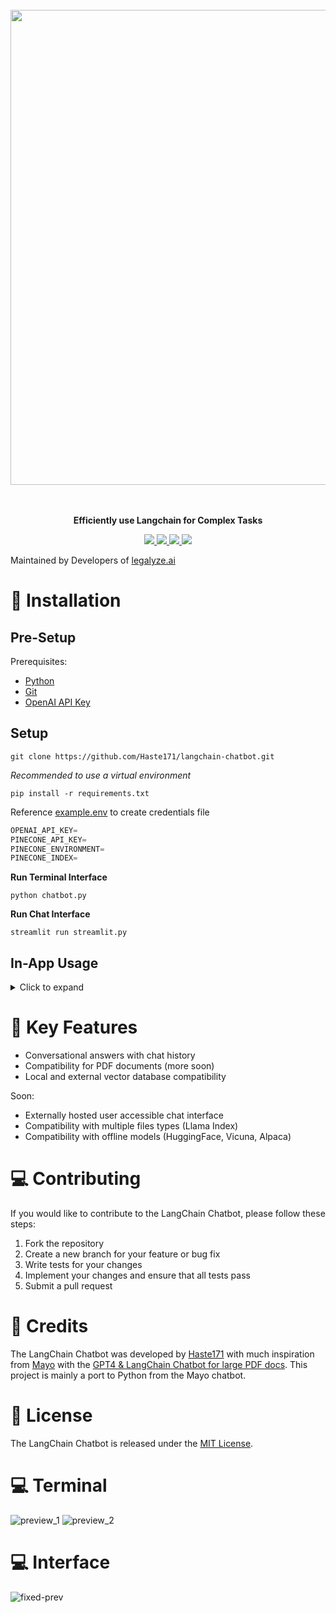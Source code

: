 <p align="center">
<br><br><br>
<a https://github.com/Haste171/langchain-chatbot/stargazers"><img src="https://cdn.discordapp.com/attachments/1095427515717267658/1102434550782632016/f.png" width="760px" length="400"></a>
<br><br><br>
</p>

<p align="center">
<b>Efficiently use Langchain for Complex Tasks</b>
</p>

<p align=center>
<a href="https://github.com/Haste171/langchain-chatbot/releases"><img src="https://badgen.net/github/release/Haste171/langchain-chatbot">
<a href="https://gitHub.com/Haste171/langchain-chatbot/graphs/commit-activity"><img src="https://img.shields.io/badge/Maintained%3F-yes-green.svg">
<a href="https://github.com/Haste171/langchain-chatbot/blob/master/LICENSE"><img src="https://img.shields.io/github/license/Haste171/langchain-chatbot">
<a href="http://makeapullrequest.com"><img src="https://img.shields.io/badge/PRs-welcome-brightgreen.svg?style=flat-square">

</a>

<!-- *The LangChain Chatbot is an AI chat interface for the open-source library LangChain. It provides conversational answers to questions about vector ingested documents.* -->

Maintained by Developers of [legalyze.ai](https://legalyze.ai)

# 🚀 Installation

## Pre-Setup
Prerequisites:
- [Python](https://www.python.org/downloads/)
- [Git](https://git-scm.com/downloads)
- [OpenAI API Key](https://platform.openai.com/)

## Setup
```
git clone https://github.com/Haste171/langchain-chatbot.git
```

*Recommended to use a virtual environment*
```
pip install -r requirements.txt
```

Reference [example.env](https://github.com/Haste171/langchain-chatbot/blob/main/example.env) to create credentials file
```python
OPENAI_API_KEY=
PINECONE_API_KEY=
PINECONE_ENVIRONMENT=
PINECONE_INDEX=
```

**Run Terminal Interface**
```
python chatbot.py
```

**Run Chat Interface**
```
streamlit run streamlit.py
```

## In-App Usage
<details>
  <summary>Click to expand</summary>

  ## Terminal

  For usage of the terminal interface place files in the docs folder to be ingested

  Once Files are ingested one can choose to ingest more files in future usage or just query the existing vector database

  ## Chat Interface

  For usage of the chat interface upload files directly to the `Browse Files` section

  ## All
  - Temperature:
  The amount of creativity/burstiness the AI will use when querying files
  - Sources:
  The amount of sources the AI will base it's answer off of and use for context


  
</details>


# 🔧 Key Features

- Conversational answers with chat history
- Compatibility for PDF documents (more soon)
- Local and external vector database compatibility 

Soon:
- Externally hosted user accessible chat interface 
- Compatibility with multiple files types (Llama Index)
- Compatibility with offline models (HuggingFace, Vicuna, Alpaca)

# 💻 Contributing

If you would like to contribute to the LangChain Chatbot, please follow these steps:

1. Fork the repository
2. Create a new branch for your feature or bug fix
3. Write tests for your changes
4. Implement your changes and ensure that all tests pass
5. Submit a pull request

# 📝 Credits

The LangChain Chatbot was developed by [Haste171](https://github.com/Haste171) with much inspiration from [Mayo](https://twitter.com/mayowaoshin) with the [GPT4 & LangChain Chatbot for large PDF docs](https://github.com/mayooear/gpt4-pdf-chatbot-langchain). This project is mainly a port to Python from the Mayo chatbot.

# 🔨 License

The LangChain Chatbot is released under the [MIT License](https://opensource.org/licenses/MIT).

# 💻 Terminal
![preview_1](https://user-images.githubusercontent.com/34923485/235280558-9e7ebe85-6cf3-45fb-b063-dd3b3705c5de.png)
![preview_2](https://user-images.githubusercontent.com/34923485/235280562-ab4685dc-fe5a-46b5-925d-4fe2670f2618.png)

# 💻 Interface
![fixed-prev](https://user-images.githubusercontent.com/34923485/235337390-1b9bf06a-2512-4e22-87c7-8559533eb9d3.png)
